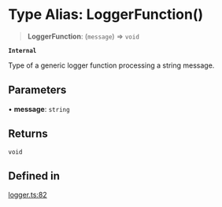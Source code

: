 # Type Alias: LoggerFunction()

> **LoggerFunction**: (`message`) => `void`

**`Internal`**

Type of a generic logger function processing a string message.

## Parameters

• **message**: `string`

## Returns

`void`

## Defined in

[logger.ts:82](https://github.com/xpack/logger-ts/blob/3c12ae665e2c169fd25e7a3e7a562063efb9889a/src/lib/logger.ts#L82)
